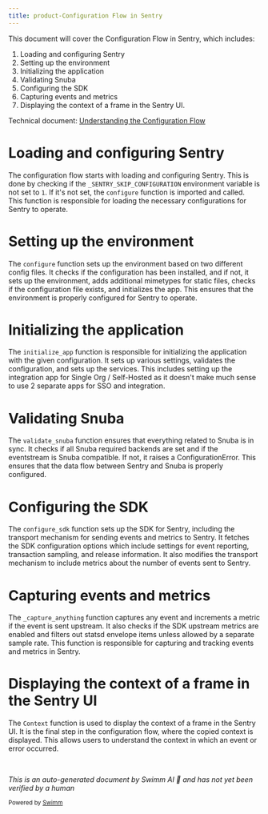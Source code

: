 ```yaml
---
title: product-Configuration Flow in Sentry
---
```

This document will cover the Configuration Flow in Sentry, which includes:

1. Loading and configuring Sentry
2. Setting up the environment
3. Initializing the application
4. Validating Snuba
5. Configuring the SDK
6. Capturing events and metrics
7. Displaying the context of a frame in the Sentry UI.

Technical document: <SwmLink doc-title="Understanding the Configuration Flow">[Understanding the Configuration Flow](/.swm/understanding-the-configuration-flow.a9swddz8.sw.md)</SwmLink>

# Loading and configuring Sentry

The configuration flow starts with loading and configuring Sentry. This is done by checking if the `_SENTRY_SKIP_CONFIGURATION` environment variable is not set to `1`. If it's not set, the `configure` function is imported and called. This function is responsible for loading the necessary configurations for Sentry to operate.

# Setting up the environment

The `configure` function sets up the environment based on two different config files. It checks if the configuration has been installed, and if not, it sets up the environment, adds additional mimetypes for static files, checks if the configuration file exists, and initializes the app. This ensures that the environment is properly configured for Sentry to operate.

# Initializing the application

The `initialize_app` function is responsible for initializing the application with the given configuration. It sets up various settings, validates the configuration, and sets up the services. This includes setting up the integration app for Single Org / Self-Hosted as it doesn't make much sense to use 2 separate apps for SSO and integration.

# Validating Snuba

The `validate_snuba` function ensures that everything related to Snuba is in sync. It checks if all Snuba required backends are set and if the eventstream is Snuba compatible. If not, it raises a ConfigurationError. This ensures that the data flow between Sentry and Snuba is properly configured.

# Configuring the SDK

The `configure_sdk` function sets up the SDK for Sentry, including the transport mechanism for sending events and metrics to Sentry. It fetches the SDK configuration options which include settings for event reporting, transaction sampling, and release information. It also modifies the transport mechanism to include metrics about the number of events sent to Sentry.

# Capturing events and metrics

The `_capture_anything` function captures any event and increments a metric if the event is sent upstream. It also checks if the SDK upstream metrics are enabled and filters out statsd envelope items unless allowed by a separate sample rate. This function is responsible for capturing and tracking events and metrics in Sentry.

# Displaying the context of a frame in the Sentry UI

The `Context` function is used to display the context of a frame in the Sentry UI. It is the final step in the configuration flow, where the copied context is displayed. This allows users to understand the context in which an event or error occurred.

&nbsp;

*This is an auto-generated document by Swimm AI 🌊 and has not yet been verified by a human*

<SwmMeta version="3.0.0" repo-id="Z2l0aHViJTNBJTNBc2VudHJ5LWRlbW8lM0ElM0FTd2ltbS1EZW1v" repo-name="sentry-demo" doc-type="product-flows"><sup>Powered by [Swimm](/)</sup></SwmMeta>
